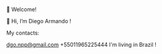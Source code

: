 👋 Welcome!

👋 Hi, I’m Diego Armando ! 

My contacts:

dgo.npp@gmail.com
+55011965225444
I'm living in Brazil ! 

<!---
diegarm/diegarm is a ✨ special ✨ repository because its `README.md` (this file) appears on your GitHub profile.
You can click the Preview link to take a look at your changes.
--->
